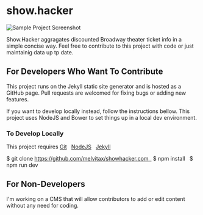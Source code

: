 # show.hacker

![Sample Project Screenshot](https://raw.githubusercontent.com/melvitax/showhacker.com/master/_Screenshot.jpg "Sample Project Screenshot")

Show.Hacker aggragates discounted Broadway theater ticket info in a simple concise way. Feel free to contribute to this project with code or just maintainig data up tp date.

## For Developers Who Want To Contribute

This project runs on the Jekyll static site generator and is hosted as a GitHub page. Pull requests are welcomed for fixing bugs or adding new features.

If you want to develop locally instead, follow the instructions bellow. This project uses NodeJS and Bower to set things up in a local dev environment.

### To Develop Locally

This project requires
[Git](https://git-scm.com)  
[NodeJS](https://nodejs.org)  
[Jekyll](https://jekyllrb.com)

$ git clone https://github.com/melvitax/showhacker.com  
$ npm install  
$ npm run dev

## For Non-Developers

I'm working on a CMS that will allow contributors to add or edit content without any need for coding.
